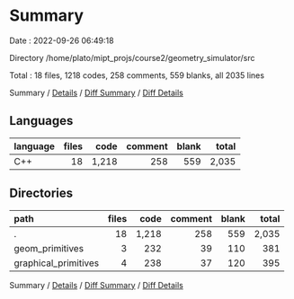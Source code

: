 # Summary

Date : 2022-09-26 06:49:18

Directory /home/plato/mipt_projs/course2/geometry_simulator/src

Total : 18 files,  1218 codes, 258 comments, 559 blanks, all 2035 lines

Summary / [Details](details.md) / [Diff Summary](diff.md) / [Diff Details](diff-details.md)

## Languages
| language | files | code | comment | blank | total |
| :--- | ---: | ---: | ---: | ---: | ---: |
| C++ | 18 | 1,218 | 258 | 559 | 2,035 |

## Directories
| path | files | code | comment | blank | total |
| :--- | ---: | ---: | ---: | ---: | ---: |
| . | 18 | 1,218 | 258 | 559 | 2,035 |
| geom_primitives | 3 | 232 | 39 | 110 | 381 |
| graphical_primitives | 4 | 238 | 37 | 120 | 395 |

Summary / [Details](details.md) / [Diff Summary](diff.md) / [Diff Details](diff-details.md)